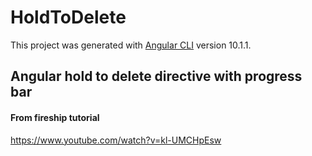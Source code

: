 # HoldToDelete

This project was generated with [Angular CLI](https://github.com/angular/angular-cli) version 10.1.1.

## Angular hold to delete directive with progress bar

#### From fireship tutorial
https://www.youtube.com/watch?v=kl-UMCHpEsw
